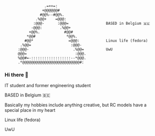 
                      .=++=:                      
                     +@@@@@@#                     
                    #@@%--#@@%.                   
                  .%@@+    =@@@:                  
                 :@@@-      :@@@=                 BASED in Belgium 🇧🇪
                -@@@:        .%@@+                
               +@@%.           #@@#               
              *@@#              *@@%.             
             #@@*                =@@@:            Linux life (fedora)
           .%@@=                  :@@@-           
          :@@@-                    .%@@=          UwU
          @@@=                      :@@@.         
          %@@#=-::::::::::::::::::--*@@@.         
          .*@@@@@@@@@@@@@@@@@@@@@@@@@@#:          
                                                  
### Hi there 👋

IT student and former engineering student

BASED in Belgium 🇧🇪

Basically my hobbies include anything creative, but RC models have a special place in my heart

Linux life (fedora)

UwU


<!--
**trifoil/trifoil** is a ✨ _special_ ✨ repository because its `README.md` (this file) appears on your GitHub profile.

Here are some ideas to get you started:

- 🔭 I’m currently working on ...
- 🌱 I’m currently learning ...
- 👯 I’m looking to collaborate on ...
- 🤔 I’m looking for help with ...
- 💬 Ask me about ...
- 📫 How to reach me: ...
- 😄 Pronouns: ...
- ⚡ Fun fact: ...
-->
